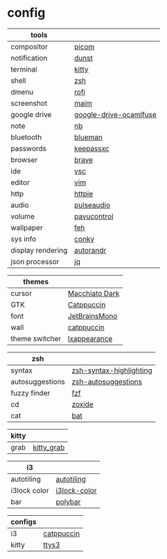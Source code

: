 # config

| tools | |
| --- | --- |
| compositor | [picom](https://github.com/yshui/picom) |
| notification | [dunst](https://github.com/dunst-project/dunst) |
| terminal | [kitty](https://github.com/kovidgoyal/kitty) |
| shell | [zsh](https://ohmyz.sh/) |
| dmenu | [rofi](https://github.com/davatorium/rofi) |
| screenshot | [maim](https://github.com/naelstrof/maim) |
| google drive | [google-drive-ocamlfuse](https://github.com/astrada/google-drive-ocamlfuse) |
| note | [nb](https://github.com/xwmx/nb) |
| bluetooth | [blueman](https://github.com/blueman-project/blueman) |
| passwords | [keepassxc](https://keepassxc.org) |
| browser | [brave](https://brave.com) |
| ide | [vsc](https://code.visualstudio.com/) |
| editor | [vim](https://www.vim.org/) |
| http | [httpie](https://github.com/httpie/cli) |
| audio | [pulseaudio](https://doc.ubuntu-fr.org/pulseaudio) |
| volume | [pavucontrol](https://doc.ubuntu-fr.org/pavucontrol) |
| wallpaper | [feh](https://doc.ubuntu-fr.org/feh) |
| sys info | [conky](https://doc.ubuntu-fr.org/conky) |
| display rendering | [autorandr](https://github.com/phillipberndt/autorandr) |
| json processor | [jq](https://github.com/jqlang/jq) |


| themes | |
| --- | --- |
| cursor | [Macchiato Dark](https://github.com/catppuccin/cursors) |
| GTK | [Catppuccin](https://github.com/Fausto-Korpsvart/Catppuccin-GTK-Theme) |
| font | [JetBrainsMono](https://www.jetbrains.com/lp/mono/) |
| wall | [catppuccin](https://github.com/orangci/walls-catppuccin-mocha) |
| theme switcher | [lxappearance](https://github.com/lxde/lxappearance) |


| zsh | |
| --- | --- |
| syntax | [zsh-syntax-highlighting](https://github.com/zsh-users/zsh-syntax-highlighting) |
| autosuggestions | [zsh-autosuggestions](https://github.com/zsh-users/zsh-autosuggestions) |
| fuzzy finder | [fzf](https://github.com/junegunn/fzf) |
| cd | [zoxide](https://github.com/ajeetdsouza/zoxide) |
| cat | [bat](https://github.com/sharkdp/bat) |


| kitty | |
| --- | --- |
| grab | [kitty_grab](https://github.com/yurikhan/kitty_grab) |


| i3 | |
| --- | --- |
| autotiling | [autotiling](https://github.com/nwg-piotr/autotiling) |
| i3lock color | [i3lock-color](https://github.com/Raymo111/i3lock-color) |
| bar | [polybar](https://wiki.archlinux.org/title/Polybar) |



| configs | |
| --- | --- |
| i3 | [catppuccin](https://gitlab.com/prolinux410/owl_dots/-/blob/main/i3wm/i3_catppuccin) |
| kitty | [ttys3](https://github.com/ttys3/my-kitty-config) |
